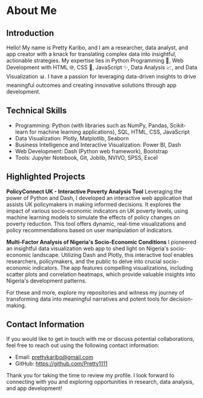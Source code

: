 # About Me

## Introduction
Hello! My name is Pretty Karibo, and I am a researcher, data analyst, and app creator with a knack for translating complex data into insightful, actionable strategies. My expertise lies in Python Programming 🐍, Web Development with HTML 🌐, CSS 🎨, JavaScript ✨, Data Analysis 📈, and Data Visualization 📊. I have a passion for leveraging data-driven insights to drive meaningful outcomes and creating innovative solutions through app development. 
## Technical Skills
- Programming: Python (with libraries such as NumPy, Pandas, Scikit-learn for machine learning applications), SQL, HTML, CSS, JavaScript
-	Data Visualization: Plotly, Matplotlib, Seaborn
-	Business Intelligence and Interactive Visualization: Power BI, Dash
-	Web Development: Dash (Python web framework), Bootstrap
-	Tools: Jupyter Notebook, Git, Joblib, NVIVO, SPSS, Excel


## Highlighted Projects
**PolicyConnect UK - Interactive Poverty Analysis Tool**
Leveraging the power of Python and Dash, I developed an interactive web application that assists UK policymakers in making informed decisions. It explores the impact of various socio-economic indicators on UK poverty levels, using machine learning models to simulate the effects of policy changes on poverty reduction. This tool offers dynamic, real-time visualizations and policy recommendations based on user manipulation of indicators.

**Multi-Factor Analysis of Nigeria's Socio-Economic Conditions**
I pioneered an insightful data visualization web app to shed light on Nigeria's socio-economic landscape. Utilizing Dash and Plotly, this interactive tool enables researchers, policymakers, and the public to delve into crucial socio-economic indicators. The app features compelling visualizations, including scatter plots and correlation heatmaps, which provide valuable insights into Nigeria's development patterns.

For these and more, explore my repositories and witness my journey of transforming data into meaningful narratives and potent tools for decision-making.

## Contact Information
If you would like to get in touch with me or discuss potential collaborations, feel free to reach out using the following contact information:

- Email: prettykaribo@gmail.com
- GitHub: https://github.com/Pretty1111

Thank you for taking the time to review my profile. I look forward to connecting with you and exploring opportunities in research, data analysis, and app development!
